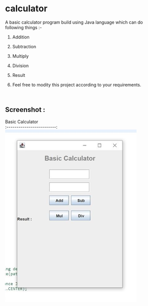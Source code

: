 # calculator

A basic calculator program build using Java language which can do following things :-

1. Addition
2. Subtraction
3. Multiply
4. Division
5. Result

6. Feel free to modity this project according to your requirements.

<br>

## Screenshot :
Basic Calculator            
:-------------------------:
![basiccalculator](https://raw.githubusercontent.com/diveshthapa/calculator/main/basic%20calculator%20560px.jpg)
